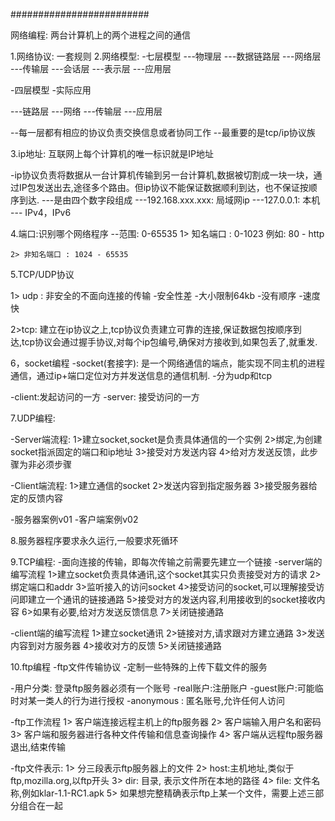 #########################

网络编程: 两台计算机上的两个进程之间的通信

1.网络协议:  一套规则 
2.网络模型: 
-七层模型 
---物理层
---数据链路层 
---网络层
---传输层
---会话层
---表示层
---应用层 

-四层模型 -实际应用

---链路层
---网络
---传输层
---应用层 

--每一层都有相应的协议负责交换信息或者协同工作
--最重要的是tcp/ip协议族

3.ip地址: 互联网上每个计算机的唯一标识就是IP地址 

-ip协议负责将数据从一台计算机传输到另一台计算机,数据被切割成一块一块，通过IP包发送出去,途径多个路由。但ip协议不能保证数据顺利到达，也不保证按顺序到达. 
---是由四个数字段组成
---192.168.xxx.xxx: 局域网ip
---127.0.0.1: 本机 
--- IPv4，IPv6 

4.端口:识别哪个网络程序
--范围: 0-65535
    1> 知名端口 : 0-1023 
        例如: 80 - http 

    2> 非知名端口 : 1024 - 65535   



5.TCP/UDP协议 

1> udp : 非安全的不面向连接的传输 
-安全性差
-大小限制64kb
-没有顺序
-速度快 

2>tcp: 建立在ip协议之上,tcp协议负责建立可靠的连接,保证数据包按顺序到达,tcp协议会通过握手协议,对每个ip包编号,确保对方接收到,如果包丢了,就重发. 


6，socket编程
-socket(套接字): 是一个网络通信的端点，能实现不同主机的进程通信，通过ip+端口定位对方并发送信息的通信机制. 
-分为udp和tcp

-client:发起访问的一方
-server: 接受访问的一方


7.UDP编程: 

-Server端流程: 
1>建立socket,socket是负责具体通信的一个实例
2>绑定,为创建socket指派固定的端口和ip地址
3>接受对方发送内容
4>给对方发送反馈，此步骤为非必须步骤

-Client端流程: 
1>建立通信的socket
2>发送内容到指定服务器
3>接受服务器给定的反馈内容

-服务器案例v01
-客户端案例v02


8.服务器程序要求永久运行,一般要求死循环 

9.TCP编程: 
-面向连接的传输，即每次传输之前需要先建立一个链接
-server端的编写流程
1>建立socket负责具体通讯,这个socket其实只负责接受对方的请求
2>绑定端口和addr
3>监听接入的访问socket
4>接受访问的socket,可以理解接受访问即建立一个通讯的链接通路
5>接受对方的发送内容,利用接收到的socket接收内容
6>如果有必要,给对方发送反馈信息
7>关闭链接通路

-client端的编写流程
1>建立socket通讯
2>链接对方,请求跟对方建立通路
3>发送内容到对方服务器
4>接收对方的反馈 
5>关闭链接通路



10.ftp编程
-ftp文件传输协议
-定制一些特殊的上传下载文件的服务 

-用户分类: 登录ftp服务器必须有一个账号
    -real账户:注册账户
    -guest账户:可能临时对某一类人的行为进行授权 
    -anonymous : 匿名账号,允许任何人访问

-ftp工作流程
1> 客户端连接远程主机上的ftp服务器
2> 客户端输入用户名和密码
3> 客户端和服务器进行各种文件传输和信息查询操作
4> 客户端从远程ftp服务器退出,结束传输

-ftp文件表示:
1> 分三段表示ftp服务器上的文件
2> host:主机地址,类似于ftp,mozilla.org,以ftp开头
3> dir: 目录, 表示文件所在本地的路径
4> file: 文件名称,例如klar-1.1-RC1.apk
5> 如果想完整精确表示ftp上某一个文件，需要上述三部分组合在一起
















